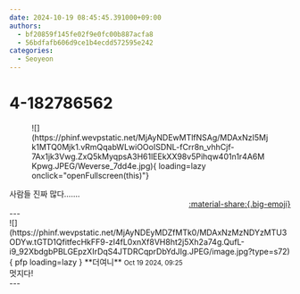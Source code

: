```yaml
---
date: 2024-10-19 08:45:45.391000+09:00
authors:
  - bf20859f145fe02f9e0fc00b887acfa8
  - 56bdfafb606d9ce1b4ecdd572595e242
categories:
  - Seoyeon
---
```


# 4-182786562

<div class="post-container" markdown="1">
<div class="content-container md-sidebar__scrollwrap" markdown="1">


<figure markdown="1">
![](https://phinf.wevpstatic.net/MjAyNDEwMTlfNSAg/MDAxNzI5Mjk1MTQ0Mjk1.vRmQqabWLwiOOoISDNL-fCrr8n_vhhCjf-7Ax1jk3Vwg.ZxQ5kMyqpsA3H61lEEkXX98v5Pihqw401n1r4A6MKpwg.JPEG/Weverse_7dd4e.jpg){ loading=lazy onclick="openFullscreen(this)"}
</figure>
사람들 진짜 많다.......

</div>
</div>

<div style="text-align: right;" markdown="1">
<a href="https://weverse.io/fromis9/fanpost/4-182786562" style="text-align: right;">:material-share:{.big-emoji}</a>
</div>
---

<div class="comments-container md-sidebar__scrollwrap" markdown="1">
<div class="comment" markdown="1">
<div class='id-container' markdown="1">
![](https://phinf.wevpstatic.net/MjAyNDEyMDZfMTk0/MDAxNzMzNDYzMTU3ODYw.tGTD1QfitfecHkFF9-zI4fL0xnXf8VH8ht2j5Xh2a74g.QufL-i9_92XbdgbPBLGEpzXIrDqS4JTDRCqprDbYdJIg.JPEG/image.jpg?type=s72){ pfp loading=lazy }
**<span class="artist">더여니</span>** <small>Oct 19 2024, 09:25</small><br>
</div>
<div class='comment-body' markdown="1">
멋지다!
</div>
</div>
</div>
---

